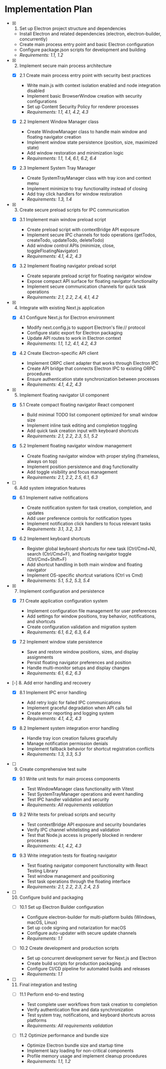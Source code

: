 # Implementation Plan

- [x] 1. Set up Electron project structure and dependencies
  - Install Electron and related dependencies (electron, electron-builder, concurrently)
  - Create main process entry point and basic Electron configuration
  - Configure package.json scripts for development and building
  - _Requirements: 1.1, 1.2_

- [x] 2. Implement secure main process architecture
  - [x] 2.1 Create main process entry point with security best practices
    - Write main.js with context isolation enabled and node integration disabled
    - Implement basic BrowserWindow creation with security configurations
    - Set up Content Security Policy for renderer processes
    - _Requirements: 1.1, 4.1, 4.2, 4.3_

  - [x] 2.2 Implement Window Manager class
    - Create WindowManager class to handle main window and floating navigator creation
    - Implement window state persistence (position, size, maximized state)
    - Add window restoration and minimization logic
    - _Requirements: 1.1, 1.4, 6.1, 6.2, 6.4_

  - [x] 2.3 Implement System Tray Manager
    - Create SystemTrayManager class with tray icon and context menu
    - Implement minimize to tray functionality instead of closing
    - Add tray click handlers for window restoration
    - _Requirements: 1.3, 1.4_

- [x] 3. Create secure preload scripts for IPC communication
  - [x] 3.1 Implement main window preload script
    - Create preload script with contextBridge API exposure
    - Implement secure IPC channels for todo operations (getTodos, createTodo, updateTodo, deleteTodo)
    - Add window control APIs (minimize, close, toggleFloatingNavigator)
    - _Requirements: 4.1, 4.2, 4.3_

  - [x] 3.2 Implement floating navigator preload script
    - Create separate preload script for floating navigator window
    - Expose compact API surface for floating navigator functionality
    - Implement secure communication channels for quick task operations
    - _Requirements: 2.1, 2.2, 2.4, 4.1, 4.2_

- [x] 4. Integrate with existing Next.js application
  - [x] 4.1 Configure Next.js for Electron environment
    - Modify next.config.js to support Electron's file:// protocol
    - Configure static export for Electron packaging
    - Update API routes to work in Electron context
    - _Requirements: 1.1, 1.2, 4.1, 4.2, 4.3_

  - [x] 4.2 Create Electron-specific API client
    - Implement ORPC client adapter that works through Electron IPC
    - Create API bridge that connects Electron IPC to existing ORPC procedures
    - Ensure authentication state synchronization between processes
    - _Requirements: 4.1, 4.2, 4.3_

- [x] 5. Implement floating navigator UI component
  - [x] 5.1 Create compact floating navigator React component
    - Build minimal TODO list component optimized for small window size
    - Implement inline task editing and completion toggling
    - Add quick task creation input with keyboard shortcuts
    - _Requirements: 2.1, 2.2, 2.3, 5.1, 5.2_

  - [x] 5.2 Implement floating navigator window management
    - Create floating navigator window with proper styling (frameless, always on top)
    - Implement position persistence and drag functionality
    - Add toggle visibility and focus management
    - _Requirements: 2.1, 2.2, 2.5, 6.1, 6.3_

- [ ] 6. Add system integration features
  - [x] 6.1 Implement native notifications
    - Create notification system for task creation, completion, and updates
    - Add user preference controls for notification types
    - Implement notification click handlers to focus relevant tasks
    - _Requirements: 3.1, 3.2, 3.3_

  - [x] 6.2 Implement keyboard shortcuts
    - Register global keyboard shortcuts for new task (Ctrl/Cmd+N), search (Ctrl/Cmd+F), and floating navigator toggle (Ctrl/Cmd+Shift+F)
    - Add shortcut handling in both main window and floating navigator
    - Implement OS-specific shortcut variations (Ctrl vs Cmd)
    - _Requirements: 5.1, 5.2, 5.3, 5.4_

- [x] 7. Implement configuration and persistence
  - [x] 7.1 Create application configuration system
    - Implement configuration file management for user preferences
    - Add settings for window positions, tray behavior, notifications, and shortcuts
    - Create configuration validation and migration system
    - _Requirements: 6.1, 6.2, 6.3, 6.4_

  - [x] 7.2 Implement window state persistence
    - Save and restore window positions, sizes, and display assignments
    - Persist floating navigator preferences and position
    - Handle multi-monitor setups and display changes
    - _Requirements: 6.1, 6.2, 6.3_

- [-] 8. Add error handling and recovery
  - [x] 8.1 Implement IPC error handling
    - Add retry logic for failed IPC communications
    - Implement graceful degradation when API calls fail
    - Create error reporting and logging system
    - _Requirements: 4.1, 4.2, 4.3_

  - [x] 8.2 Implement system integration error handling
    - Handle tray icon creation failures gracefully
    - Manage notification permission denials
    - Implement fallback behavior for shortcut registration conflicts
    - _Requirements: 1.3, 3.3, 5.3_

- [ ] 9. Create comprehensive test suite
  - [x] 9.1 Write unit tests for main process components
    - Test WindowManager class functionality with Vitest
    - Test SystemTrayManager operations and event handling
    - Test IPC handler validation and security
    - _Requirements: All requirements validation_

  - [x] 9.2 Write tests for preload scripts and security
    - Test contextBridge API exposure and security boundaries
    - Verify IPC channel whitelisting and validation
    - Test that Node.js access is properly blocked in renderer processes
    - _Requirements: 4.1, 4.2, 4.3_

  - [x] 9.3 Write integration tests for floating navigator
    - Test floating navigator component functionality with React Testing Library
    - Test window management and positioning
    - Test task operations through the floating interface
    - _Requirements: 2.1, 2.2, 2.3, 2.4, 2.5_

- [ ] 10. Configure build and packaging
  - [ ] 10.1 Set up Electron Builder configuration
    - Configure electron-builder for multi-platform builds (Windows, macOS, Linux)
    - Set up code signing and notarization for macOS
    - Configure auto-updater with secure update channels
    - _Requirements: 1.1_

  - [ ] 10.2 Create development and production scripts
    - Set up concurrent development server for Next.js and Electron
    - Create build scripts for production packaging
    - Configure CI/CD pipeline for automated builds and releases
    - _Requirements: 1.1_

- [ ] 11. Final integration and testing
  - [ ] 11.1 Perform end-to-end testing
    - Test complete user workflows from task creation to completion
    - Verify authentication flow and data synchronization
    - Test system tray, notifications, and keyboard shortcuts across platforms
    - _Requirements: All requirements validation_

  - [ ] 11.2 Optimize performance and bundle size
    - Optimize Electron bundle size and startup time
    - Implement lazy loading for non-critical components
    - Profile memory usage and implement cleanup procedures
    - _Requirements: 1.1, 1.2_
